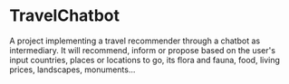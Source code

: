 # TravelChatbot
A project implementing a travel recommender through a chatbot as intermediary. It will recommend, inform or propose based on the user's input countries, places or locations to go, its flora and fauna, food, living prices, landscapes, monuments...
